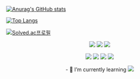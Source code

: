 [![Anurag's GitHub stats](https://github-readme-stats.vercel.app/api?username=mongsukim)](https://github.com/mongsukim/github-readme-stats)

[![Top Langs](https://github-readme-stats.vercel.app/api/top-langs/?username=mongsukim)](https://github.com/mongsukim/github-readme-stats)

[![Solved.ac프로필](http://mazassumnida.wtf/api/v2/generate_badge?boj=khskwj)](https://solved.ac/khskwj)
  
 
<p align="center">
  <a><img src="https://img.shields.io/badge/Javascript-000000?style=flat-square&logo=javascript&logoColor=#F7DF1E"/></a>
  <a><img src="https://img.shields.io/badge/TypeScript-000000?style=flat-square&logo=Typescript&logoColor=#3178C6"/></a>
  <a><img src="https://img.shields.io/badge/React-000000?style=flat-square&logo=React&logoColor=#61DAFB"/></a>
</p>
<p align="center">
  <a><img src="https://img.shields.io/badge/ReactQuery-000000?style=flat-square&logo=ReactQuery&logoColor=#3178C6"/></a>
  <a><img src="https://img.shields.io/badge/NoesJS-000000?style=flat-square&logo=Node.JS&logoColor=#61DAFB"/></a>
  <a><img src="https://img.shields.io/badge/HTML5-000000?style=flat-square&logo=HTML5&logoColor=#61DAFB"/></a>
  <a><img src="https://img.shields.io/badge/CSS3-000000?style=flat-square&logo=CSS3&logoColor=#61DAFB"/></a>
</p>

<p align="center">
<a>- 🌱 I’m currently learning <img src="https://img.shields.io/badge/Sass-000000?style=flat-square&logo=Sass&logoColor=#3178C6"/> </a>
</p>




<!--
**mongsukim/mongsukim** is a ✨ _special_ ✨ repository because its `README.md` (this file) appears on your GitHub profile.

Here are some ideas to get you started:

- 🔭 I’m currently working on ...
- 🌱 I’m currently learning #### SASS
- 👯 I’m looking to collaborate on ...
- 🤔 I’m looking for help with ...
- 💬 Ask me about ...
- 📫 How to reach me: ...
- 😄 Pronouns: ...
- ⚡ Fun fact: ...
-->
